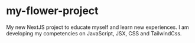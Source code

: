 # my-flower-project
My new NextJS project to educate myself and learn new experiences. I am developing my competencies on JavaScript, JSX, CSS and TailwindCss.
